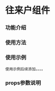  # 往来户组件 #


### 功能介绍 ### 


   
  

### 使用方法 ###

     


### 使用示例 ###
    使用示例后续添加。。。。





### props参数说明 ###

     